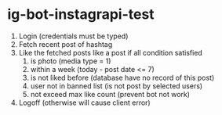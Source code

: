 # ig-bot-instagrapi-test

1. Login (credentials must be typed)
2. Fetch recent post of hashtag
3. Like the fetched posts
	like a post if all condition satisfied
    1. is photo (media type = 1)
    2. within a week (today - post date <= 7)
    3. is not liked before (database have no record of this post)
    4. user not in banned list (is not post by selected users)
    5. not exceed max like count (prevent bot not work)
4. Logoff (otherwise will cause client error)
